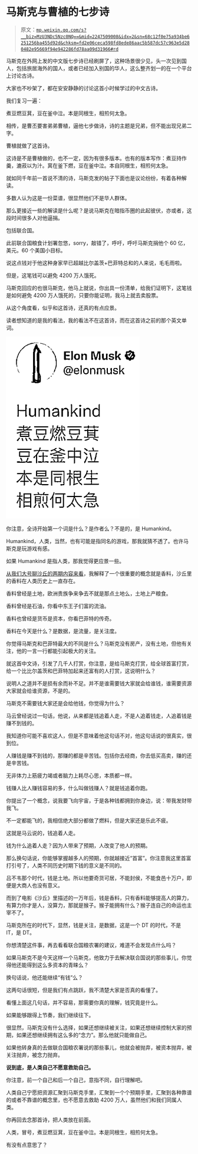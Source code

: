 # 马斯克与曹植的七步诗

> 原文：[`mp.weixin.qq.com/s?__biz=MzU3NDc5Nzc0NQ==&mid=2247509008&idx=2&sn=68c12f0e75a934be6251256ba455d92d&chksm=fd2e06ceca598fd8ede86aac5b587dc57c963e5d280482e95669f94e942286fd78aa09d31966#rd`](http://mp.weixin.qq.com/s?__biz=MzU3NDc5Nzc0NQ==&mid=2247509008&idx=2&sn=68c12f0e75a934be6251256ba455d92d&chksm=fd2e06ceca598fd8ede86aac5b587dc57c963e5d280482e95669f94e942286fd78aa09d31966#rd)

马斯克在外网上发的中文版七步诗已经刷屏了，这种场景很少见，头一次见到国人，包括旅居海外的国人，或者已经加入别国的华人，这么整齐划一的在一个平台上讨论古诗。 

大家也不吵架了，都在安安静静的讨论这首小时候学过的中文古诗。

我们复习一遍： 

煮豆燃豆萁，豆在釜中泣。本是同根生，相煎何太急。

相传，是曹丕要害弟弟曹植，逼他七步做诗，诗的主题是兄弟，但不能出现兄弟二字。 

曹植就做了这首诗。

这诗是不是曹植做的，也不一定，因为有很多版本。也有的版本写作：煮豆持作羹，漉菽以为汁。萁在釜下燃，豆在釜中泣。本自同根生，相煎何太急。

就如同千年前一首说不清的诗，马斯克发的帖子下面也是议论纷纷，有着各种解读。

多数人认为这是一份菜谱，很显然他们不是华人群体。

那么更接近一些的解读是什么呢？是说马斯克在暗指币圈的此起彼伏，亦或者，这段时间很多人对他逼捐。 

包括联合国。

此前联合国粮食计划署忽悠，sorry，敲错了，呼吁，呼吁马斯克捐他个 60 亿，美元。60 个美国小目标。

说这点钱对于他这种身家早已超越比尔盖茨+巴菲特总和的人来说，毛毛雨啦。

但是，这笔钱可以避免 4200 万人饿死。

马斯克回应的也很马斯克，他马上就说，你出具一份清单，给我们证明下，这笔钱是如何避免 4200 万人饿死的，只要你能证明，我马上就去卖股票。

从这个角度看，似乎和这首诗，还真的有点应景。 

读者想知道的是我的看法，我的看法不在这首诗，而在这首诗之前的那个英文单词。 

![](img/ff0de6f94bb941145c2ba9df6f606158.png)

你注意，全诗开始第一个词是什么？是作者么？不是的，是 Humankind。

Humankind，人类，当然，也有可能是指同名的游戏，那我就猜不透了。也许马斯克是玩游戏有感。

如果 Humankind 是指人类，那我觉得更应景一些。

[从我们大号聊沙丘的两期内容来看](http://mp.weixin.qq.com/s?__biz=MzU0MjYwNDU2Mw==&mid=2247502049&idx=1&sn=dbc4afccc4cce1b7fc28b2000729c102&chksm=fb1aa49dcc6d2d8b94df104fe50cf23c9c5bfa7c76564255288b1bd647d3a40498b7cc835359&scene=21#wechat_redirect)，我解释了一个很重要的概念就是香料，沙丘里的香料在人类历史上一直存在。

香料曾经是土地，欧洲贵族争来争去不就是那点土地么，土地上产粮食。

香料曾经是石油，你看中东王子们富的流油。 

香料也曾经是货币是资本，你看巴菲特的传奇。 

香料在今天是什么？是数据，是流量，是关注度。

你觉得马斯克和巴菲特最大的不同是什么？马斯克没有房产，没有土地，但他有关注，他的一言一行都能引起极大的关注。 

就这首中文诗，引发了几千人打赏，你注意，是给马斯克打赏，给全球首富打赏，给一个比比尔盖茨和巴菲特加起来还富有的人打赏，这说明什么？

说明人之道并不是损有余而补不足。并不是谁需要钱大家就会给谁钱，谁需要资源大家就会给谁资源，不是的。 

马斯克不需要钱大家还是会给他钱，你觉得为什么？ 

马云曾经说过一句话，他说，从来都是钱追着人走，不是人追着钱走，人追着钱是赚不到钱的。 

我知道你可能不喜欢这人，但是不意味着他这句话不对，他这句话说的很真实，很到位。 

人赚钱是赚不到钱的，那赚的都是辛苦钱。包括你去经商，你去低买高卖，赚的还是辛苦钱。 

无非体力上筋疲力竭或者脑力上耗尽心思，本质都一样。 

钱赚人比人赚钱容易的多，什么叫做钱赚人？就是钱追着你跑。 

你提出了一个概念，说我要飞向宇宙，于是各种钱都拥到你身边，说：带我发财带我飞。 

不一定都能飞的，我相信绝大部分都做了燃料，但是大家还是乐此不疲。 

这就是马云说的，钱追着人走。 

钱为什么追着人走？因为人带来了预期，人改变了他人的预期。 

那么换句话说，你能够掌握越多人的预期，你就越接近“首富”。你注意我这里首富打引号了，人类不同历史时期下钱的意义是不同的。 

吕不韦那个时代，钱是土地。所以他要奇货可居，不能封侯，不能食邑十万户，即便是大商人也没有意义。

而到了电影《沙丘》里描述的一万年后，钱是香料，只有香料能够提高人的算力，有算力你才是人，没算力，那就是猴子。猴子能拥有什么？猴子连自己的命运也主宰不了。

马斯克所在的时代下，显然，钱是关注，是数据，这是一个 DT 的时代，不是 IT，是 DT。 

你想清楚这件事，再去看看联合国粮农署的建议，难道不会发现点什么吗？ 

如果马斯克不是今天这样一个马斯克，他致力于去解决联合国说的那些事儿，你觉得他还能得到这么多资本的青睐么？ 

换句话说，他还能继续“有钱”么？ 

这两句话很短，但是我们有点跳跃，我不清楚大家是否真的看懂了。

看懂上面这几句话，并不容易，那需要你真的理解，钱究竟是什么。 

如果能够跟得上节奏，我们继续往下。 

很显然，马斯克没有什么选择，如果还想继续被关注，如果还想继续控制大家的预期，如果还想继续拥有这么多的“念力”。那么他就只能做自己。

如果他转身真的去做联合国粮农署说的那些事儿，他就会被抛弃，被资本抛弃，被关注抛弃，被念力抛弃。 

**说到底，是人类自己不愿意救助自己。**

你注意，前一个自己和后一个自己，意指不同，自行理解吧。 

人类自己宁愿把资源汇聚到马斯克手里，汇聚到一个个预期手里，汇聚到各种靠谱的或者不靠谱的概念里，也不愿意去救助 4200 万人，虽然他们和我们同属人类。 

你再回去念那首诗，把人类放在前面。 

人类，冒号，煮豆燃豆萁，豆在釜中泣。本是同根生，相煎何太急。

有没有点意思了？